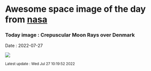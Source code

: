 
# Awesome space image of the day from [nasa](https://api.nasa.gov/)

### Today image : Crepuscular Moon Rays over Denmark

Date : 2022-07-27


![](https://apod.nasa.gov/apod/image/2207/CrepuscularMoonrise_Merzyakov_960.jpg)

<small>Latest update : Wed Jul 27 10:19:52 2022</small>


